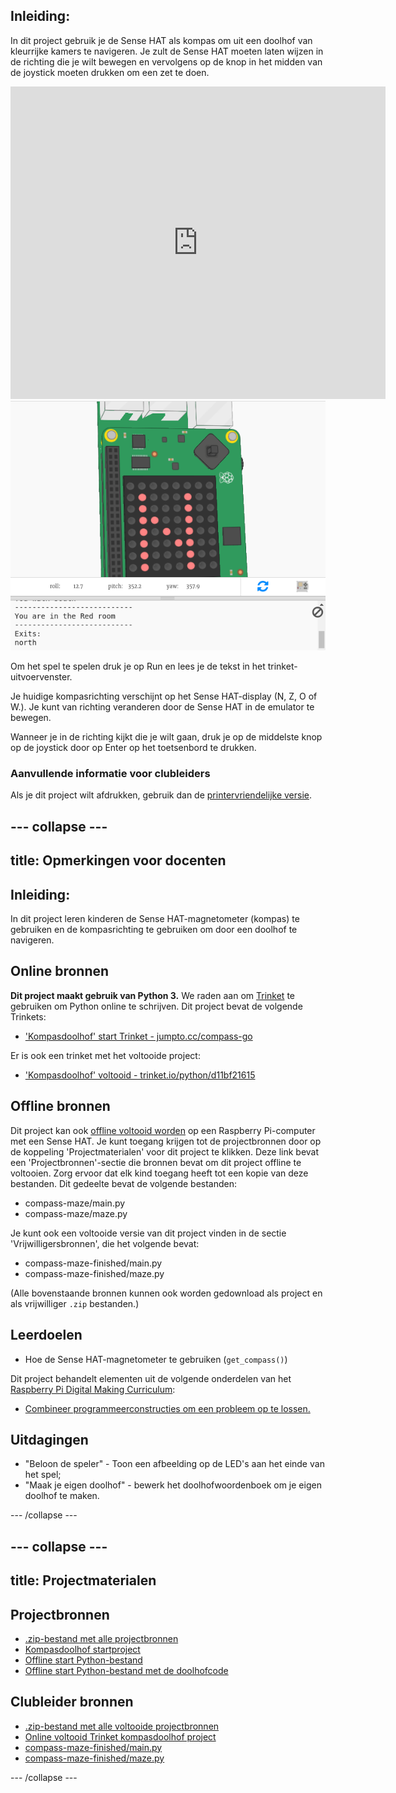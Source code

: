 ## Inleiding:

In dit project gebruik je de Sense HAT als kompas om uit een doolhof van kleurrijke kamers te navigeren. Je zult de Sense HAT moeten laten wijzen in de richting die je wilt bewegen en vervolgens op de knop in het midden van de joystick moeten drukken om een zet te doen.

<div class="trinket">
  <iframe src="https://trinket.io/embed/python/0c8cdacd70?outputOnly=true&start=result" width="600" height="500" frameborder="0" marginwidth="0" marginheight="0" allowfullscreen mark="crwd-mark">
</iframe> <img src="images/compass-final.png" />
</div>

Om het spel te spelen druk je op Run en lees je de tekst in het trinket-uitvoervenster.

Je huidige kompasrichting verschijnt op het Sense HAT-display (N, Z, O of W.). Je kunt van richting veranderen door de Sense HAT in de emulator te bewegen.

Wanneer je in de richting kijkt die je wilt gaan, druk je op de middelste knop op de joystick door op Enter op het toetsenbord te drukken.

### Aanvullende informatie voor clubleiders

Als je dit project wilt afdrukken, gebruik dan de [printervriendelijke versie](https://projects.raspberrypi.org/en/projects/compass-maze/print).

## \--- collapse \---

## title: Opmerkingen voor docenten

## Inleiding:

In dit project leren kinderen de Sense HAT-magnetometer (kompas) te gebruiken en de kompasrichting te gebruiken om door een doolhof te navigeren.

## Online bronnen

**Dit project maakt gebruik van Python 3.** We raden aan om [Trinket](https://trinket.io/) te gebruiken om Python online te schrijven. Dit project bevat de volgende Trinkets:

* ['Kompasdoolhof' start Trinket - jumpto.cc/compass-go](http://jumpto.cc/compass-go)

Er is ook een trinket met het voltooide project:

* ['Kompasdoolhof' voltooid - trinket.io/python/d11bf21615](https://trinket.io/python/d11bf21615)

## Offline bronnen

Dit project kan ook [offline voltooid worden](https://www.codeclubprojects.org/en-GB/resources/physical-sense-hat/) op een Raspberry Pi-computer met een Sense HAT. Je kunt toegang krijgen tot de projectbronnen door op de koppeling 'Projectmaterialen' voor dit project te klikken. Deze link bevat een 'Projectbronnen'-sectie die bronnen bevat om dit project offline te voltooien. Zorg ervoor dat elk kind toegang heeft tot een kopie van deze bestanden. Dit gedeelte bevat de volgende bestanden:

* compass-maze/main.py
* compass-maze/maze.py

Je kunt ook een voltooide versie van dit project vinden in de sectie 'Vrijwilligersbronnen', die het volgende bevat:

* compass-maze-finished/main.py
* compass-maze-finished/maze.py

(Alle bovenstaande bronnen kunnen ook worden gedownload als project en als vrijwilliger `.zip` bestanden.)

## Leerdoelen

* Hoe de Sense HAT-magnetometer te gebruiken (`get_compass()`)

Dit project behandelt elementen uit de volgende onderdelen van het [Raspberry Pi Digital Making Curriculum](http://rpf.io/curriculum):

* [Combineer programmeerconstructies om een ​​probleem op te lossen.](https://www.raspberrypi.org/curriculum/programming/builder)

## Uitdagingen

* "Beloon de speler" - Toon een afbeelding op de LED's aan het einde van het spel;
* "Maak je eigen doolhof" - bewerk het doolhofwoordenboek om je eigen doolhof te maken.

\--- /collapse \---

## \--- collapse \---

## title: Projectmaterialen

## Projectbronnen

* [.zip-bestand met alle projectbronnen](resources/compass-maze-project-resources.zip)
* [Kompasdoolhof startproject](http://jumpto.cc/compass-go)
* [Offline start Python-bestand](resources/compass-maze-main.py)
* [Offline start Python-bestand met de doolhofcode](resources/compass-maze-maze.py)

## Clubleider bronnen

* [.zip-bestand met alle voltooide projectbronnen](resources/compass-maze-volunteer-resources.zip)
* [Online voltooid Trinket kompasdoolhof project](https://trinket.io/python/0c8cdacd70)
* [compass-maze-finished/main.py](resources/compass-maze-finished-main.py)
* [compass-maze-finished/maze.py](resources/compass-maze-finished-maze.py)

\--- /collapse \---